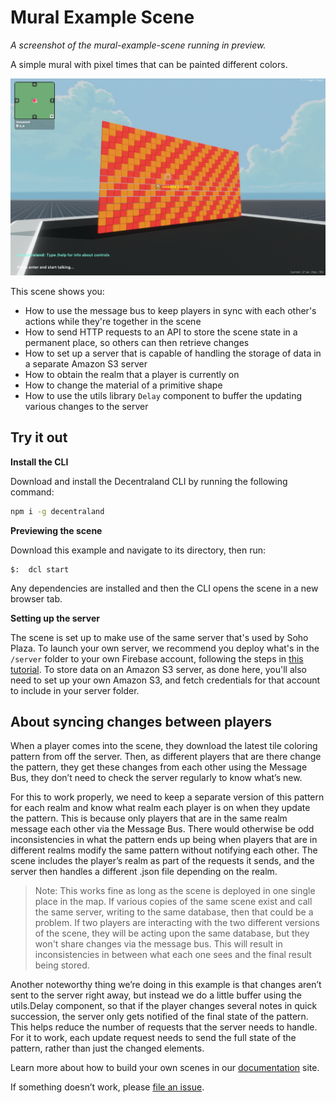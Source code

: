 # Mural Example Scene 

_A screenshot of the mural-example-scene running in preview._

A simple mural with pixel times that can be painted different colors.

![screenshot](https://github.com/decentraland-scenes/mural-example-scene/blob/master/screenshots/screenshot.png)

This scene shows you:

- How to use the message bus to keep players in sync with each other's actions while they're together in the scene
- How to send HTTP requests to an API to store the scene state in a permanent place, so others can then retrieve changes
- How to set up a server that is capable of handling the storage of data in a separate Amazon S3 server
- How to obtain the realm that a player is currently on
- How to change the material of a primitive shape
- How to use the utils library `Delay` component to buffer the updating various changes to the server



## Try it out

**Install the CLI**

Download and install the Decentraland CLI by running the following command:

```bash
npm i -g decentraland
```

**Previewing the scene**

Download this example and navigate to its directory, then run:

```
$:  dcl start
```

Any dependencies are installed and then the CLI opens the scene in a new browser tab.

**Setting up the server**

The scene is set up to make use of the same server that's used by Soho Plaza. To launch your own server, we recommend you deploy what's in the `/server` folder to your own Firebase account, following the steps in [this tutorial](https://decentraland.org/blog/tutorials/servers-part-2/). To store data on an Amazon S3 server, as done here, you'll also need to set up your own Amazon S3, and fetch credentials for that account to include in your server folder.


## About syncing changes between players


When a player comes into the scene, they download the latest tile coloring pattern from off the server. Then, as different players that are there change the pattern, they get these changes from each other using the Message Bus, they don’t need to check the server regularly to know what’s new.

For this to work properly, we need to keep a separate version of this pattern for each realm and know what realm each player is on when they update the pattern. This is because only players that are in the same realm message each other via the Message Bus. There would otherwise be odd inconsistencies in what the pattern ends up being when players that are in different realms modify the same pattern without notifying each other. The scene includes the player’s realm as part of the requests it sends, and the server then handles a different .json file depending on the realm.

> Note: This works fine as long as the scene is deployed in one single place in the map. If various copies of the same scene exist and call the same server, writing to the same database, then that could be a problem. If two players are interacting with the two different versions of the scene, they will be acting upon the same database, but they won't share changes via the message bus. This will result in inconsistencies in between what each one sees and the final result being stored.

Another noteworthy thing we’re doing in this example is that changes aren’t sent to the server right away, but instead we do a little buffer using the utils.Delay component, so that if the player changes several notes in quick succession, the server only gets notified of the final state of the pattern. This helps reduce the number of requests that the server needs to handle. For it to work, each update request needs to send the full state of the pattern, rather than just the changed elements.

Learn more about how to build your own scenes in our [documentation](https://docs.decentraland.org/) site.


If something doesn’t work, please [file an issue](https://github.com/decentraland-scenes/Awesome-Repository/issues/new).
